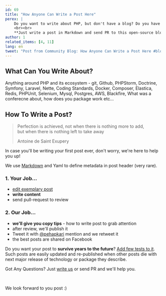 ```yaml
---
id: 69
title: "How Anyone Can Write a Post Here"
perex: |
    Do you want to write about PHP, but don't have a blog? Do you have some ideas you'd like to share, but don't have time and know-how to spread them over social networks? Do you want to share your ideas to hunders of listening programmers?
    <br><br>
    **Just write a post in Markdown and send PR to this open-source blog.**
author: 1
related_items: [4, 11]
lang: en
tweet: "Post from Community Blog: How Anyone Can Write a Post Here #blogging #open"
---
```


## What Can You Write About?

Anything around PHP and its ecosystem - git, Github, PHPStorm, Doctrine, Symfony, Laravel, Nette, Coding Standards, Docker, Composer, Elastica, Redis, PHPUnit, Selenium, Mysql, Postgres, AWS, Blackfire, What was a conferecne about, how does you package work etc...

## How To Write a Post?

<blockquote class="blockquote">
    Perfection is achieved, not when there is nothing more to add,<br>
    but when there is nothing left to take away
    <p class="blockquote-footer">Antoine de Saint Exupery</p>
</blockquote>

In case you'll be writing your first post ever, don't worry, we're here to help you up!

We use [Markdown](https://guides.github.com/features/mastering-markdown/#examples) and Yaml to define metadata in post header (very rare).

### 1. Your Job...

- [edit exemplary post](https://github.com/pehapkari/pehapkari.cz/edit/master/statie/source/_posts/2019/2019-12-31-new-post.md)
- **write content**
- send pull-request to review

### 2. Our Job...

- **we'll give you copy tips** - how to write post to grab attention
- after review, we'll publish it
- Tweet it with [@pehapkari](https://twitter.com/pehapkari) mention and we retweet it
- the best posts are shared on Facebook


Do you want your post to **survive years to the future**? [Add few tests to it](/blog/2017/01/12/why-articles-with-code-examples-should-be-CI-tested/). Such posts are easily updated and re-published when other posts die with next major release of technology or package they describe.

Got Any Questions? Just [write us](mailto:tomas@pehpkari.cz) or send PR and we'll help you.

<br>

We look forward to you post :)

